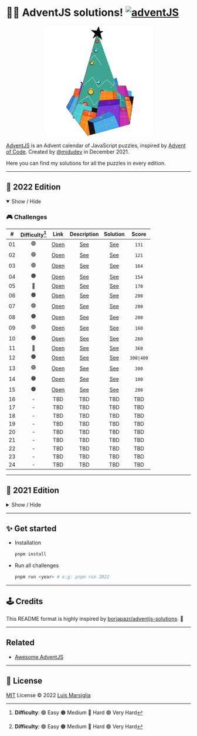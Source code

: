 # 🎅🎄 AdventJS solutions! [![adventJS](https://img.shields.io/badge/adventJS-fbbf24?style=flat-square&logo=JavaScript&logoColor=000000)](https://adventjs.dev)

<div align="center">
	<a href="https://adventjs.dev" title="AdventJS" target="_blank">
		<img src="three.svg" height="300">
	</a>
</div>

[AdventJS](https://adventjs.dev) is an Advent calendar of JavaScript puzzles, inspired by [Advent of Code](https://adventofcode.com). Created by [@midudev](https://github.com/midudev) in December 2021.

Here you can find my solutions for all the puzzles in every edition.

---

## 📆 2022 Edition

<details open>

<summary>Show / Hide</summary>

### 🎮️ Challenges

|   #   | Difficulty[^1] |                        Link                        |       Description        |         Solution         |   Score    |
| :---: | :------------: | :------------------------------------------------: | :----------------------: | :----------------------: | :--------: |
|  01   |       🟢        | [Open](https://adventjs.dev/es/challenges/2022/1)  | [See](2022/01/README.md) | [See](2022/01/index.mjs) |   `131`    |
|  02   |       🟢        | [Open](https://adventjs.dev/es/challenges/2022/2)  | [See](2022/02/README.md) | [See](2022/02/index.mjs) |   `121`    |
|  03   |       🟢        | [Open](https://adventjs.dev/es/challenges/2022/3)  | [See](2022/03/README.md) | [See](2022/03/index.mjs) |   `164`    |
|  04   |       🟠        | [Open](https://adventjs.dev/es/challenges/2022/4)  | [See](2022/04/README.md) | [See](2022/04/index.mjs) |   `154`    |
|  05   |       🔴        | [Open](https://adventjs.dev/es/challenges/2022/5)  | [See](2022/05/README.md) | [See](2022/05/index.mjs) |   `170`    |
|  06   |       🟠        | [Open](https://adventjs.dev/es/challenges/2022/6)  | [See](2022/06/README.md) | [See](2022/06/index.mjs) |   `200`    |
|  07   |       🟢        | [Open](https://adventjs.dev/es/challenges/2022/7)  | [See](2022/07/README.md) | [See](2022/07/index.mjs) |   `200`    |
|  08   |       🟠        | [Open](https://adventjs.dev/es/challenges/2022/8)  | [See](2022/08/README.md) | [See](2022/08/index.mjs) |   `200`    |
|  09   |       🟢        | [Open](https://adventjs.dev/es/challenges/2022/9)  | [See](2022/09/README.md) | [See](2022/09/index.mjs) |   `160`    |
|  10   |       🟠        | [Open](https://adventjs.dev/es/challenges/2022/10) | [See](2022/10/README.md) | [See](2022/10/index.mjs) |   `260`    |
|  11   |       🔴        | [Open](https://adventjs.dev/es/challenges/2022/11) | [See](2022/11/README.md) | [See](2022/11/index.mjs) |   `360`    |
|  12   |       🟠        | [Open](https://adventjs.dev/es/challenges/2022/12) | [See](2022/12/README.md) | [See](2022/12/index.mjs) | `300\|400` |
|  13   |       🟢        | [Open](https://adventjs.dev/es/challenges/2022/13) | [See](2022/13/README.md) | [See](2022/13/index.mjs) |   `300`    |
|  14   |       🟠        | [Open](https://adventjs.dev/es/challenges/2022/14) | [See](2022/14/README.md) | [See](2022/14/index.mjs) |   `100`    |
|  15   |       🟠        | [Open](https://adventjs.dev/es/challenges/2022/15) | [See](2022/15/README.md) | [See](2022/15/index.mjs) |   `200`    |
|  16   |       -        |                        TBD                         |           TBD            |           TBD            |    TBD     |
|  17   |       -        |                        TBD                         |           TBD            |           TBD            |    TBD     |
|  18   |       -        |                        TBD                         |           TBD            |           TBD            |    TBD     |
|  19   |       -        |                        TBD                         |           TBD            |           TBD            |    TBD     |
|  20   |       -        |                        TBD                         |           TBD            |           TBD            |    TBD     |
|  21   |       -        |                        TBD                         |           TBD            |           TBD            |    TBD     |
|  22   |       -        |                        TBD                         |           TBD            |           TBD            |    TBD     |
|  23   |       -        |                        TBD                         |           TBD            |           TBD            |    TBD     |
|  24   |       -        |                        TBD                         |           TBD            |           TBD            |    TBD     |

</details>

---

## 📆 2021 Edition

<details hide>

<summary>Show / Hide</summary>

### 🎮️ Challenges

|   #   | Difficulty[^1] |                      Link                       |       Description        |         Solution         |
| :---: | :------------: | :---------------------------------------------: | :----------------------: | :----------------------: |
|  01   |       🟢        | [Open](https://2021.adventjs.dev/challenges/01) | [See](2021/01/README.md) | [See](2021/01/index.mjs) |
|  02   |       🟢        | [Open](https://2021.adventjs.dev/challenges/02) | [See](2021/02/README.md) | [See](2021/02/index.mjs) |
|  03   |       🟠        | [Open](https://2021.adventjs.dev/challenges/03) | [See](2021/03/README.md) | [See](2021/03/index.mjs) |
|  04   |       🟠        | [Open](https://2021.adventjs.dev/challenges/04) | [See](2021/04/README.md) | [See](2021/04/index.mjs) |
|  05   |       🟢        | [Open](https://2021.adventjs.dev/challenges/05) | [See](2021/05/README.md) | [See](2021/05/index.mjs) |
|  06   |       🟠        | [Open](https://2021.adventjs.dev/challenges/06) | [See](2021/06/README.md) | [See](2021/06/index.mjs) |
|  07   |       🟠        | [Open](https://2021.adventjs.dev/challenges/07) | [See](2021/07/README.md) | [See](2021/07/index.mjs) |
|  08   |       🟠        | [Open](https://2021.adventjs.dev/challenges/08) | [See](2021/08/README.md) | [See](2021/08/index.mjs) |
|  09   |       🔴        | [Open](https://2021.adventjs.dev/challenges/09) | [See](2021/09/README.md) | [See](2021/09/index.mjs) |
|  10   |       🔴        | [Open](https://2021.adventjs.dev/challenges/10) | [See](2021/10/README.md) | [See](2021/10/index.mjs) |
|  11   |       🟠        | [Open](https://2021.adventjs.dev/challenges/11) | [See](2021/11/README.md) | [See](2021/11/index.mjs) |
|  12   |       🔴        | [Open](https://2021.adventjs.dev/challenges/12) | [See](2021/12/README.md) | [See](2021/12/index.mjs) |
|  13   |       🟢        | [Open](https://2021.adventjs.dev/challenges/13) | [See](2021/13/README.md) | [See](2021/13/index.mjs) |
|  14   |       🟠        | [Open](https://2021.adventjs.dev/challenges/14) | [See](2021/14/README.md) | [See](2021/14/index.mjs) |
|  15   |       🟠        | [Open](https://2021.adventjs.dev/challenges/15) | [See](2021/15/README.md) | [See](2021/15/index.mjs) |
|  16   |       🟢        | [Open](https://2021.adventjs.dev/challenges/16) | [See](2021/16/README.md) | [See](2021/16/index.mjs) |
|  17   |       🔴        | [Open](https://2021.adventjs.dev/challenges/17) | [See](2021/17/README.md) | [See](2021/17/index.mjs) |
|  18   |       🟢        | [Open](https://2021.adventjs.dev/challenges/18) | [See](2021/18/README.md) | [See](2021/18/index.mjs) |
|  19   |       🟠        | [Open](https://2021.adventjs.dev/challenges/19) | [See](2021/19/README.md) | [See](2021/19/index.mjs) |
|  20   |       🟢        | [Open](https://2021.adventjs.dev/challenges/20) | [See](2021/20/README.md) | [See](2021/20/index.mjs) |
|  21   |       🔴        | [Open](https://2021.adventjs.dev/challenges/21) | [See](2021/21/README.md) | [See](2021/21/index.mjs) |
|  22   |       🟠        | [Open](https://2021.adventjs.dev/challenges/22) | [See](2021/22/README.md) | [See](2021/22/index.mjs) |
|  23   |       🟣        | [Open](https://2021.adventjs.dev/challenges/23) | [See](2021/23/README.md) | [See](2021/23/index.mjs) |
|  24   |       🟠        | [Open](https://2021.adventjs.dev/challenges/24) | [See](2021/24/README.md) | [See](2021/24/index.mjs) |
|  25   |       🟠        | [Open](https://2021.adventjs.dev/challenges/25) | [See](2021/25/README.md) | [See](2021/25/index.mjs) |

</details>

---

## ✨ Get started

- Installation

  ```bash
  pnpm install
  ```

- Run all challenges

  ```bash
  pnpm run <year> # e.g: pnpm run 2022
  ```

<!-- - Run specific challenge

	```bash
  pnpm test <year>/<day>  # node 2021/08
  ``` -->

---

## 🕹️ Credits

This README format is highly inspired by [borjapazr/adventjs-solutions](https://github.com/borjapazr/adventjs-solutions). 💛

---

## Related

- [Awesome AdventJS](https://github.com/borjapazr/awesome-adventjs)

---

## 🚩 License

[MIT](./LICENSE) License © 2022 [Luis Marsiglia](https://github.com/marsidev)

[^1]: **Difficulty**: 🟢 Easy 🟠 Medium 🔴 Hard 🟣 Very Hard
